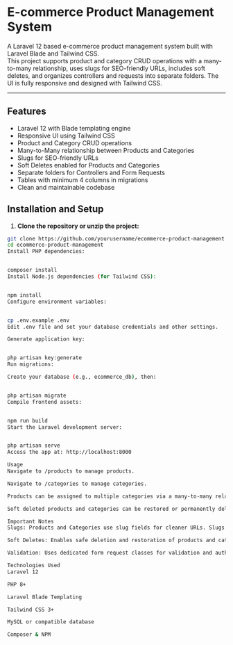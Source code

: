 # E-commerce Product Management System

A Laravel 12 based e-commerce product management system built with Laravel Blade and Tailwind CSS.  
This project supports product and category CRUD operations with a many-to-many relationship, uses slugs for SEO-friendly URLs, includes soft deletes, and organizes controllers and requests into separate folders. The UI is fully responsive and designed with Tailwind CSS.

---

## Features

- Laravel 12 with Blade templating engine  
- Responsive UI using Tailwind CSS  
- Product and Category CRUD operations  
- Many-to-Many relationship between Products and Categories  
- Slugs for SEO-friendly URLs  
- Soft Deletes enabled for Products and Categories  
- Separate folders for Controllers and Form Requests  
- Tables with minimum 4 columns in migrations  
- Clean and maintainable codebase  



## Installation and Setup

1. **Clone the repository or unzip the project:**

```bash
git clone https://github.com/yourusername/ecommerce-product-management.git
cd ecommerce-product-management
Install PHP dependencies:


composer install
Install Node.js dependencies (for Tailwind CSS):


npm install
Configure environment variables:


cp .env.example .env
Edit .env file and set your database credentials and other settings.

Generate application key:


php artisan key:generate
Run migrations:

Create your database (e.g., ecommerce_db), then:


php artisan migrate
Compile frontend assets:


npm run build
Start the Laravel development server:


php artisan serve
Access the app at: http://localhost:8000

Usage
Navigate to /products to manage products.

Navigate to /categories to manage categories.

Products can be assigned to multiple categories via a many-to-many relationship.

Soft deleted products and categories can be restored or permanently deleted via the UI.

Important Notes
Slugs: Products and Categories use slug fields for cleaner URLs. Slugs are automatically generated on create/update.

Soft Deletes: Enables safe deletion and restoration of products and categories.

Validation: Uses dedicated form request classes for validation and authorization.

Technologies Used
Laravel 12

PHP 8+

Laravel Blade Templating

Tailwind CSS 3+

MySQL or compatible database

Composer & NPM
